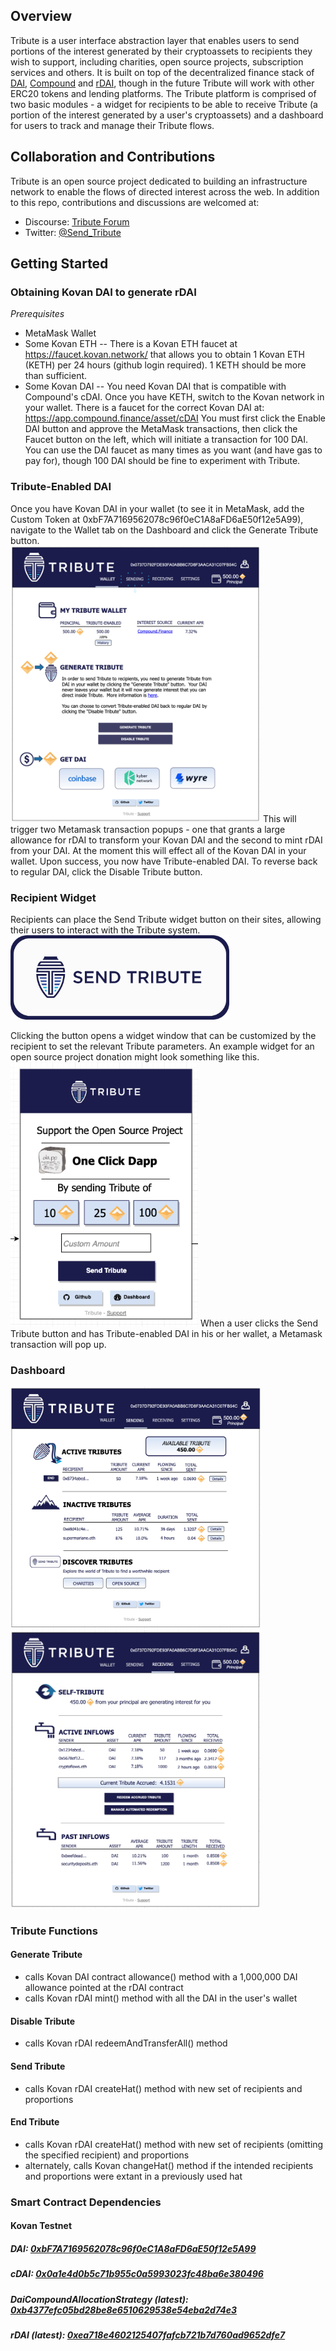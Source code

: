 ## Overview

Tribute is a user interface abstraction layer that enables users to send portions of the interest generated by their cryptoassets to recipients they wish to support, including charities, open source projects, subscription services and others. It is built on top of the decentralized finance stack of [DAI](https://makerdao.com/en/dai/), [Compound](https://compound.finance) and [rDAI](https://redeem.money), though in the future Tribute will work with other ERC20 tokens and lending platforms.
The Tribute platform is comprised of two basic modules - a widget for recipients to be able to receive Tribute (a portion of the interest generated by a user's cryptoassets) and a dashboard for users to track and manage their Tribute flows.

## Collaboration and Contributions
Tribute is an open source project dedicated to building an infrastructure network to enable the flows of directed interest across the web.  In addition to this repo, contributions and discussions are welcomed at:
* Discourse: [Tribute Forum](https://tributeforum.io)
* Twitter: [@Send_Tribute](https://twitter.com/@Send_Tribute)

## Getting Started
### Obtaining Kovan DAI to generate rDAI
*Prerequisites*
* MetaMask Wallet
* Some Kovan ETH --
There is a Kovan ETH faucet at https://faucet.kovan.network/ that allows you to obtain 1 Kovan ETH (KETH) per 24 hours (github login required).  1 KETH should be more than sufficient.
* Some Kovan DAI -- You need Kovan DAI that is compatible with Compound's cDAI.  Once you have KETH, switch to the Kovan network in your wallet.  There is a faucet for the correct Kovan DAI at: https://app.compound.finance/asset/cDAI
You must first click the Enable DAI button and approve the MetaMask transactions, then click the Faucet button on the left, which will initiate a transaction for 100 DAI.  You can use the DAI faucet as many times as you want (and have gas to pay for), though 100 DAI should be fine to experiment with Tribute.

### Tribute-Enabled DAI
Once you have Kovan DAI in your wallet (to see it in MetaMask, add the Custom Token at 0xbF7A7169562078c96f0eC1A8aFD6aE50f12e5A99), navigate to the Wallet tab on the Dashboard and click the Generate Tribute button.  
<img src="./assets/dash-wallet.png" width="400">
This will trigger two Metamask transaction popups - one that grants a large allowance for rDAI to transform your Kovan DAI and the second to mint rDAI from your DAI.  At the moment this will effect all of the Kovan DAI in your wallet.  Upon success, you now have Tribute-enabled DAI.  To reverse back to regular DAI, click the Disable Tribute button.  

### Recipient Widget
Recipients can place the Send Tribute widget button on their sites, allowing their users to interact with the Tribute system. 
<img src="./assets/widget-button.png" width="350">

Clicking the button opens a widget window that can be customized by the recipient to set the relevant Tribute parameters. An example widget for an open source project donation might look something like this.
<img src="./assets/widget-popup-open-source.png" width="300">
When a user clicks the Send Tribute button and has Tribute-enabled DAI in his or her wallet, a Metamask transaction will pop up.
### Dashboard
<img src="./assets/dash-sending.png" width="400">
<img src="./assets/dash-receiving.png" width="400">

### Tribute Functions
#### Generate Tribute
* calls Kovan DAI contract allowance() method with a 1,000,000 DAI allowance pointed at the rDAI contract
* calls Kovan rDAI mint() method with all the DAI in the user's wallet
#### Disable Tribute
* calls Kovan rDAI redeemAndTransferAll() method
#### Send Tribute
* calls Kovan rDAI createHat() method with new set of recipients and proportions
#### End Tribute
* calls Kovan rDAI createHat() method with new set of recipients (omitting the specified recipient) and proportions
* alternately, calls Kovan changeHat() method if the intended recipients and proportions were extant in a previously used hat


### Smart Contract Dependencies
#### Kovan Testnet
##### DAI: [0xbF7A7169562078c96f0eC1A8aFD6aE50f12e5A99](https://kovan.etherscan.io/address/0xbF7A7169562078c96f0eC1A8aFD6aE50f12e5A99)
##### cDAI: [0x0a1e4d0b5c71b955c0a5993023fc48ba6e380496](https://kovan.etherscan.io/address/0x0a1e4d0b5c71b955c0a5993023fc48ba6e380496)
##### DaiCompoundAllocationStrategy (latest): [0xb4377efc05bd28be8e6510629538e54eba2d74e3](https://kovan.etherscan.io/address/0xb4377efc05bd28be8e6510629538e54eba2d74e3)
##### rDAI (latest): [0xea718e4602125407fafcb721b7d760ad9652dfe7](https://kovan.etherscan.io/address/0xea718e4602125407fafcb721b7d760ad9652dfe7)
